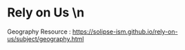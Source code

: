 ﻿# Rely on Us \n
 Geography Resource : https://solipse-ism.github.io/rely-on-us/subject/geography.html
